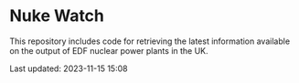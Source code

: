 # Nuke Watch

This repository includes code for retrieving the latest information available on the output of EDF nuclear power plants in the UK.

Last updated: 2023-11-15 15:08